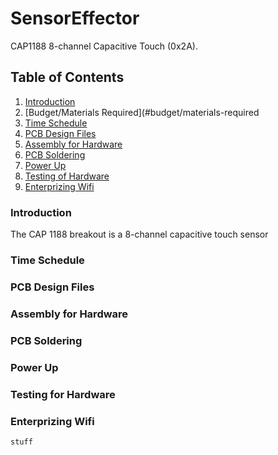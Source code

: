 # SensorEffector
CAP1188 8-channel Capacitive Touch (0x2A).

## Table of Contents
1. [Introduction](#introduction)
2. [Budget/Materials Required](#budget/materials-required
3. [Time Schedule](#time-schedule)
4. [PCB Design Files](#pcb-design-files)
5. [Assembly for Hardware](#assembly-for-hardware)
6. [PCB Soldering](#pcb-soldering)
7. [Power Up](#power-up)
8. [Testing of Hardware](#testing-of-hardware)
9. [Enterprizing Wifi](#enterpirzing-wifi)


### Introduction
The CAP 1188 breakout is a 8-channel capacitive touch sensor

### Time Schedule

### PCB Design Files

### Assembly for Hardware

### PCB Soldering

### Power Up

### Testing for Hardware

### Enterprizing Wifi

```
stuff
```
